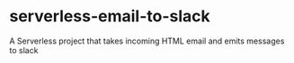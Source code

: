 # serverless-email-to-slack
A Serverless project that takes incoming HTML email and emits messages to slack

